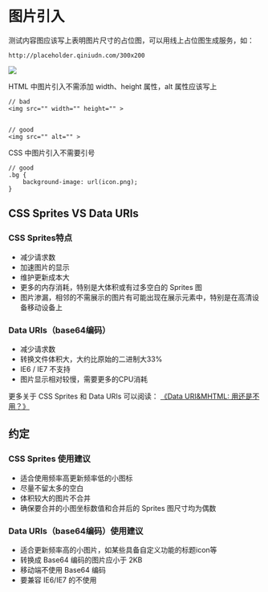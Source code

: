 # 图片引入
测试内容图应该写上表明图片尺寸的占位图，可以用线上占位图生成服务，如：

```
http://placeholder.qiniudn.com/300x200
```
<img src="http://placeholder.qiniudn.com/300x200
">

HTML 中图片引入不需添加 width、height 属性，alt 属性应该写上

```
// bad
<img src="" width="" height="" >


// good
<img src="" alt="" >
```

CSS 中图片引入不需要引号

```
// good
.bg {
    background-image: url(icon.png);
}
```


## CSS Sprites VS Data URIs
### CSS Sprites特点
- 减少请求数
- 加速图片的显示
- 维护更新成本大
- 更多的内存消耗，特别是大体积或有过多空白的 Sprites 图
- 图片渗漏，相邻的不需展示的图片有可能出现在展示元素中，特别是在高清设备移动设备上

### Data URIs（base64编码）
- 减少请求数
- 转换文件体积大，大约比原始的二进制大33%
- IE6 / IE7 不支持
- 图片显示相对较慢，需要更多的CPU消耗

更多关于 CSS Sprites 和 Data URIs 可以阅读：
[《Data URI&MHTML: 用还是不用？》](http://www.99css.com/492/)


## 约定
### CSS Sprites 使用建议
- 适合使用频率高更新频率低的小图标
- 尽量不留太多的空白
- 体积较大的图片不合并
- 确保要合并的小图坐标数值和合并后的 Sprites 图尺寸均为偶数

### Data URIs（base64编码）使用建议
- 适合更新频率高的小图片，如某些具备自定义功能的标题icon等
- 转换成 Base64 编码的图片应小于 2KB
- 移动端不使用 Base64 编码
- 要兼容 IE6/IE7 的不使用